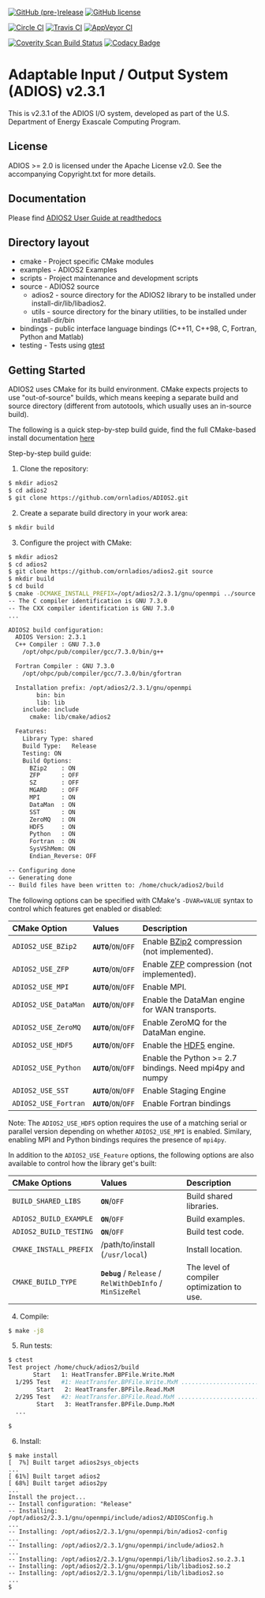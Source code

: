 [![GitHub (pre-)release](https://img.shields.io/github/release/ornladios/adios2/all.svg)]()
[![GitHub license](http://dmlc.github.io/img/apache2.svg)](./LICENSE)


[![Circle CI](https://circleci.com/gh/ornladios/ADIOS2.svg?style=shield)](https://circleci.com/gh/ornladios/ADIOS2)
[![Travis CI](https://travis-ci.org/ornladios/ADIOS2.svg)](https://travis-ci.org/ornladios/ADIOS2)
[![AppVeyor CI](https://ci.appveyor.com/api/projects/status/0s2a3qp57hgbvlhj?svg=true)](https://ci.appveyor.com/project/ornladios/adios2)

[![Coverity Scan Build Status](https://scan.coverity.com/projects/11116/badge.svg)](https://scan.coverity.com/projects/ornladios-adios2)
[![Codacy Badge](https://api.codacy.com/project/badge/Grade/6eeb5a8ac3e34d2599cfdea5bdc3390f)](https://www.codacy.com/app/chuckatkins/ADIOS2?utm_source=github.com&amp;utm_medium=referral&amp;utm_content=ornladios/ADIOS2&amp;utm_campaign=Badge_Grade)


# Adaptable Input / Output System (ADIOS) v2.3.1
This is v2.3.1 of the ADIOS I/O system, developed as part of the
U.S. Department of Energy Exascale Computing Program.

## License
ADIOS >= 2.0 is licensed under the Apache License v2.0.  See the accompanying
Copyright.txt for more details.

## Documentation
Please find [ADIOS2 User Guide at readthedocs](https://adios2.readthedocs.io)

## Directory layout
* cmake - Project specific CMake modules
* examples - ADIOS2 Examples
* scripts - Project maintenance and development scripts
* source - ADIOS2 source  
    * adios2 - source directory for the ADIOS2 library to be installed under install-dir/lib/libadios2.  
    * utils  - source directory for the binary utilities, to be installed under install-dir/bin  
* bindings - public interface language bindings (C++11, C++98, C, Fortran, Python and Matlab)
* testing - Tests using [gtest](https://github.com/google/googletest)
  

## Getting Started

ADIOS2 uses CMake for its build environment.  CMake expects projects
to use "out-of-source" builds, which means keeping a separate build and source
directory (different from autotools, which usually uses an in-source build).

The following is a quick step-by-step build guide, find the full CMake-based install documentation [here](http://adios2.readthedocs.io/en/latest/installation/installation.html)

Step-by-step build guide:

1. Clone the repository:

```bash
$ mkdir adios2
$ cd adios2
$ git clone https://github.com/ornladios/ADIOS2.git
```

2. Create a separate build directory in your work area:

```bash
$ mkdir build
```

3. Configure the project with CMake:

```bash
$ mkdir adios2
$ cd adios2
$ git clone https://github.com/ornladios/adios2.git source
$ mkdir build
$ cd build
$ cmake -DCMAKE_INSTALL_PREFIX=/opt/adios2/2.3.1/gnu/openmpi ../source
-- The C compiler identification is GNU 7.3.0
-- The CXX compiler identification is GNU 7.3.0
...

ADIOS2 build configuration:
  ADIOS Version: 2.3.1
  C++ Compiler : GNU 7.3.0 
    /opt/ohpc/pub/compiler/gcc/7.3.0/bin/g++

  Fortran Compiler : GNU 7.3.0 
    /opt/ohpc/pub/compiler/gcc/7.3.0/bin/gfortran

  Installation prefix: /opt/adios2/2.3.1/gnu/openmpi
        bin: bin
        lib: lib
    include: include
      cmake: lib/cmake/adios2

  Features:
    Library Type: shared
    Build Type:   Release
    Testing: ON
    Build Options:
      BZip2    : ON
      ZFP      : OFF
      SZ       : OFF
      MGARD    : OFF
      MPI      : ON
      DataMan  : ON
      SST      : ON
      ZeroMQ   : ON
      HDF5     : ON
      Python   : ON
      Fortran  : ON
      SysVShMem: ON
      Endian_Reverse: OFF

-- Configuring done
-- Generating done
-- Build files have been written to: /home/chuck/adios2/build

```

The following options can be specified with CMake's `-DVAR=VALUE` syntax to control which features get enabled or disabled:

| CMake Option         | Values                    | Description                                                              |
| :------------------- | :------------------------ | :----------------------------------------------------------------------- |
| `ADIOS2_USE_BZip2`   | **`AUTO`**/``ON``/``OFF`` | Enable [BZip2](http://www.bzip.org/) compression (not implemented).      |
| `ADIOS2_USE_ZFP`     | **`AUTO`**/``ON``/``OFF`` | Enable [ZFP](https://github.com/LLNL/zfp) compression (not implemented). |
| `ADIOS2_USE_MPI`     | **`AUTO`**/``ON``/``OFF`` | Enable MPI.                                                              |
| `ADIOS2_USE_DataMan` | **`AUTO`**/``ON``/``OFF`` | Enable the DataMan engine for WAN transports.                            |
| `ADIOS2_USE_ZeroMQ`  | **`AUTO`**/``ON``/``OFF`` | Enable ZeroMQ for the DataMan engine.                                    |
| `ADIOS2_USE_HDF5`    | **`AUTO`**/``ON``/``OFF`` | Enable the [HDF5](https://www.hdfgroup.org) engine.                      |
| `ADIOS2_USE_Python`  | **`AUTO`**/``ON``/``OFF`` | Enable the Python >= 2.7 bindings. Need mpi4py and numpy                 |
| `ADIOS2_USE_SST`     | **`AUTO`**/``ON``/``OFF`` | Enable Staging Engine                                                    |
| `ADIOS2_USE_Fortran` | **`AUTO`**/``ON``/``OFF`` | Enable Fortran bindings                                                  |

Note: The `ADIOS2_USE_HDF5` option requires the use of a matching serial or parallel version depending on whether `ADIOS2_USE_MPI` is enabled.  Similary, enabling MPI and Python bindings requires the presence of `mpi4py`.

In addition to the `ADIOS2_USE_Feature` options, the following options are also available to control how the library get's built:

| CMake Options          | Values                                                    | Description                                |
| :--------------------- | :-------------------------------------------------------- | :----------------------------------------- |
| `BUILD_SHARED_LIBS`    | **`ON`**/`OFF`                                            | Build shared libraries.                    |
| `ADIOS2_BUILD_EXAMPLE` | **`ON`**/`OFF`                                            | Build examples.                            |
| `ADIOS2_BUILD_TESTING` | **`ON`**/`OFF`                                            | Build test code.                           |
| `CMAKE_INSTALL_PREFIX` | /path/to/install (`/usr/local`)                           | Install location.                          |
| `CMAKE_BUILD_TYPE`     | **`Debug`** / `Release` / `RelWithDebInfo` / `MinSizeRel` | The level of compiler optimization to use. |

4. Compile:

```bash
$ make -j8
```

5. Run tests:

```bash
$ ctest
Test project /home/chuck/adios2/build
       Start   1: HeatTransfer.BPFile.Write.MxM
  1/295 Test   #1: HeatTransfer.BPFile.Write.MxM ............................................   Passed    1.25 sec
        Start   2: HeatTransfer.BPFile.Read.MxM
  2/295 Test   #2: HeatTransfer.BPFile.Read.MxM .............................................   Passed    0.55 sec
        Start   3: HeatTransfer.BPFile.Dump.MxM
  ...
  
$
```

6.  Install:
```
$ make install
[  7%] Built target adios2sys_objects
...
[ 61%] Built target adios2
[ 68%] Built target adios2py
...
Install the project...
-- Install configuration: "Release"
-- Installing: /opt/adios2/2.3.1/gnu/openmpi/include/adios2/ADIOSConfig.h
...
-- Installing: /opt/adios2/2.3.1/gnu/openmpi/bin/adios2-config
...
-- Installing: /opt/adios2/2.3.1/gnu/openmpi/include/adios2.h
...
-- Installing: /opt/adios2/2.3.1/gnu/openmpi/lib/libadios2.so.2.3.1
-- Installing: /opt/adios2/2.3.1/gnu/openmpi/lib/libadios2.so.2
-- Installing: /opt/adios2/2.3.1/gnu/openmpi/lib/libadios2.so
...
$
```
